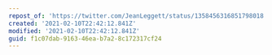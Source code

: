 ```yaml
---
repost_of: 'https://twitter.com/JeanLeggett/status/1358456316851798018'
created: '2021-02-10T22:42:12.841Z'
modified: '2021-02-10T22:42:12.841Z'
guid: f1c07dab-9163-46ea-b7a2-8c172317cf24
---
```

 
